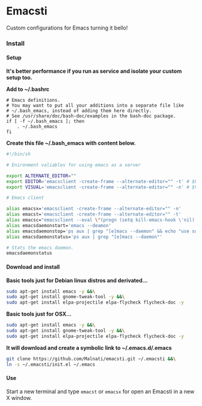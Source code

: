 # Emacsti

Custom configurations for Emacs turning it bello!

### Install

#### Setup

**It's better performance if you run as service and isolate your custom setup too.**

**Add to ~/.bashrc**

```bach
# Emacs definitions.
# You may want to put all your additions into a separate file like
# ~/.bash_emacs, instead of adding them here directly.
# See /usr/share/doc/bash-doc/examples in the bash-doc package.
if [ -f ~/.bash_emacs ]; then
	. ~/.bash_emacs
fi
```

**Create this file ~/.bash_emacs with content below.**

```bash
#!/bin/sh

# Enironment valiables for using emacs as a server

export ALTERNATE_EDITOR=""
export EDITOR='emacsclient -create-frame --alternate-editor="" -t' # $EDITOR opens in terminal
export VISUAL='emacsclient -create-frame --alternate-editor="" -n' # $VISUAL opens in GUI mode

# Emacs client

alias emacsx='emacsclient -create-frame --alternate-editor="" -n'
alias emacst='emacsclient -create-frame --alternate-editor="" -t'
alias emacsc="emacsclient --eval \"(progn (setq kill-emacs-hook \'nil) (kill-emacs))\""
alias emacsdaemonstart='emacs --deamon'
alias emacsdaemonstop='ps aux | grep "[e]macs --daemon" && echo "use sudo kill -9 <PID>"'
alias emacsdaemonstatus='ps aux | grep "[e]macs --daemon"'

# Stats the emacs daemon.                                                                                                                                                             
emacsdaemonstatus
```

#### Download and install

**Basic tools just for Debian linux distros and derivated...**

```bash
sudo apt-get install emacs -y &&\
sudo apt-get install gnome-tweak-tool -y &&\
sudo apt-get install elpa-projectile elpa-flycheck flycheck-doc -y
```

**Basic tools just for OSX...**

```bash
sudo apt-get install emacs -y &&\
sudo apt-get install gnome-tweak-tool -y &&\
sudo apt-get install elpa-projectile elpa-flycheck flycheck-doc -y
```

**It will download and create a symbolic link to ~/.emacs.d/.emacs**

```bash
git clone https://github.com/Malnati/emacsti.git ~/.emacsti &&\
ln -s ~/.emacsti/init.el ~/.emacs 
```

#### Use

Start a new terminal and type ```emacst``` or ```emacsx``` for open an Emacsti in a new X window. 


